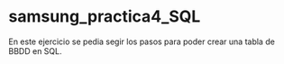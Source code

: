 # samsung_practica4_SQL
En este ejercicio se pedia segir los pasos para poder crear una tabla de BBDD en SQL.
